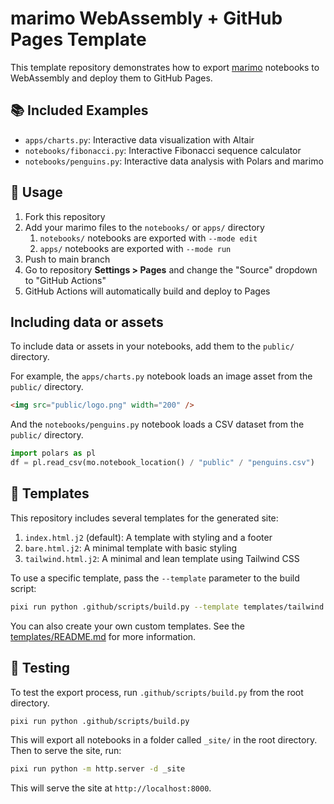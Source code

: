 # marimo WebAssembly + GitHub Pages Template

This template repository demonstrates how to export [marimo](https://marimo.io) notebooks to WebAssembly and deploy them to GitHub Pages.

## 📚 Included Examples

- `apps/charts.py`: Interactive data visualization with Altair
- `notebooks/fibonacci.py`: Interactive Fibonacci sequence calculator
- `notebooks/penguins.py`: Interactive data analysis with Polars and marimo

## 🚀 Usage

1. Fork this repository
2. Add your marimo files to the `notebooks/` or `apps/` directory
   1. `notebooks/` notebooks are exported with `--mode edit`
   2. `apps/` notebooks are exported with `--mode run`
3. Push to main branch
4. Go to repository **Settings > Pages** and change the "Source" dropdown to "GitHub Actions"
5. GitHub Actions will automatically build and deploy to Pages

## Including data or assets

To include data or assets in your notebooks, add them to the `public/` directory.

For example, the `apps/charts.py` notebook loads an image asset from the `public/` directory.

```markdown
<img src="public/logo.png" width="200" />
```

And the `notebooks/penguins.py` notebook loads a CSV dataset from the `public/` directory.

```python
import polars as pl
df = pl.read_csv(mo.notebook_location() / "public" / "penguins.csv")
```

## 🎨 Templates

This repository includes several templates for the generated site:

1. `index.html.j2` (default): A template with styling and a footer
2. `bare.html.j2`: A minimal template with basic styling
3. `tailwind.html.j2`: A minimal and lean template using Tailwind CSS

To use a specific template, pass the `--template` parameter to the build script:

```bash
pixi run python .github/scripts/build.py --template templates/tailwind.html.j2
```

You can also create your own custom templates. See the [templates/README.md](templates/README.md) for more information.

## 🧪 Testing

To test the export process, run `.github/scripts/build.py` from the root directory.

```bash
pixi run python .github/scripts/build.py
```

This will export all notebooks in a folder called `_site/` in the root directory. Then to serve the site, run:

```bash
pixi run python -m http.server -d _site
```

This will serve the site at `http://localhost:8000`.
